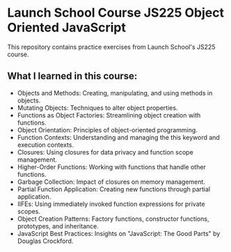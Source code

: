 # Launch School Course JS225 Object Oriented JavaScript

This repository contains practice exercises from Launch School's JS225 course.

## What I learned in this course:

- Objects and Methods: Creating, manipulating, and using methods in objects.
- Mutating Objects: Techniques to alter object properties.
- Functions as Object Factories: Streamlining object creation with functions.
- Object Orientation: Principles of object-oriented programming.
- Function Contexts: Understanding and managing the this keyword and execution contexts.
- Closures: Using closures for data privacy and function scope management.
- Higher-Order Functions: Working with functions that handle other functions.
- Garbage Collection: Impact of closures on memory management.
- Partial Function Application: Creating new functions through partial application.
- IIFEs: Using immediately invoked function expressions for private scopes.
- Object Creation Patterns: Factory functions, constructor functions, prototypes, and inheritance.
- JavaScript Best Practices: Insights on "JavaScript: The Good Parts" by Douglas Crockford.
